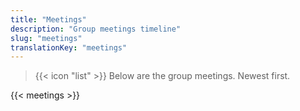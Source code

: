 ```yaml
---
title: "Meetings"
description: "Group meetings timeline"
slug: "meetings"
translationKey: "meetings"
---
```


> {{< icon "list" >}} Below are the group meetings. Newest first.

{{< meetings >}}
